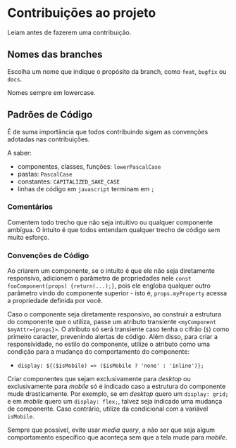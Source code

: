 Contribuições ao projeto
 ==============================

 Leiam antes de fazerem uma contribuição.

Nomes das branches
 ------------------------------
 
 Escolha um nome que indique o propósito da branch, como
 `feat`, `bugfix` ou `docs`.

 Nomes sempre em lowercase.

Padrões de Código
 ------------------------------
 
  É de suma importância que todos contribuindo sigam as convenções
  adotadas nas contribuições.

  A saber:

  * componentes, classes, funções: `lowerPascalCase`
  * pastas: `PascalCase`
  * constantes: `CAPITALIZED_SAKE_CASE`
  * linhas de código em `javascript` terminam em `;`

 ### Comentários

 Comentem todo trecho que não seja intuitivo ou qualquer componente ambígua.
 O intuito é que todos entendam qualquer trecho de código sem muito esforço.

 ### Convenções de Código

 Ao criarem um componente, se o intuito é que ele não seja diretamente 
 responsivo, adicionem o parâmetro de propriedades nele `const fooComponent(props)
 {return(...);}`, pois ele engloba qualquer outro parâmetro vindo do componente 
 superior - isto é, `props.myProperty` acessa a propriedade definida por você.

 Caso o componente seja diretamente responsivo, ao construir a estrutura do
 componente que o utiliza, passe um atributo transiente `<myComponent $myAttr={props}>`.
 O atributo só será transiente caso tenha o cifrão (`$`) como primeiro caracter,
 prevenindo alertas de código. Além disso, para criar a responsividade, no
 estilo do componente, utilize o atributo como uma condição para a mudança
 do comportamento do componente:
 
 *  `display: ${($isMobile) => ($isMobile ? 'none' : 'inline')};`

 Criar componentes que sejam exclusivamente para *desktop* ou exclusivamente
 para *mobile* só é indicado caso a estrutura do componente mude drasticamente.
 Por exemplo, se em *desktop* quero um `display: grid;` e em *mobile* quero um
 `display: flex;`, talvez seja indicado uma mudança de componente. Caso contrário,
 utilize da condicional com a variável `isMobile`.

 Sempre que possível, evite usar *media query*, a não ser que seja algum comportamento
 específico que aconteça sem que a tela mude para *mobile*.
